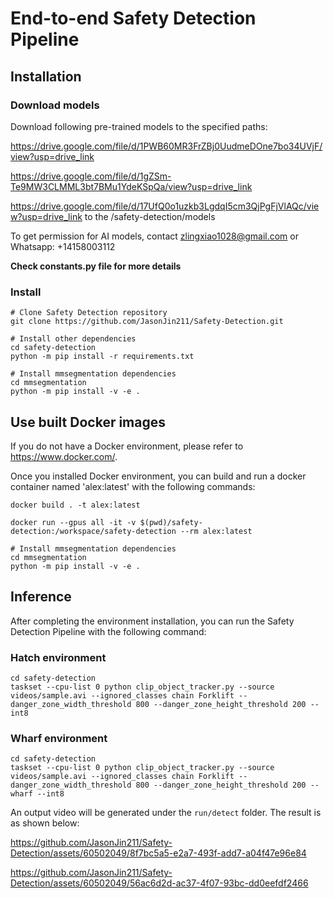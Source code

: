 # End-to-end Safety Detection Pipeline
## Installation
### Download models
Download following pre-trained models to the specified paths:

https://drive.google.com/file/d/1PWB60MR3FrZBj0UudmeDOne7bo34UVjF/view?usp=drive_link

https://drive.google.com/file/d/1gZSm-Te9MW3CLMML3bt7BMu1YdeKSpQa/view?usp=drive_link

https://drive.google.com/file/d/17UfQ0o1uzkb3LgdqI5cm3QjPgFjVlAQc/view?usp=drive_link
to the /safety-detection/models

To get permission for AI models, contact zlingxiao1028@gmail.com or Whatsapp: +14158003112

<b> Check constants.py file for more details </b>

### Install
```
# Clone Safety Detection repository
git clone https://github.com/JasonJin211/Safety-Detection.git

# Install other dependencies
cd safety-detection
python -m pip install -r requirements.txt

# Install mmsegmentation dependencies
cd mmsegmentation
python -m pip install -v -e .
```

## Use built Docker images
If you do not have a Docker environment, please refer to https://www.docker.com/.

Once you installed Docker environment, you can build and run a docker container named 'alex:latest' with the following commands:

```
docker build . -t alex:latest

docker run --gpus all -it -v $(pwd)/safety-detection:/workspace/safety-detection --rm alex:latest

# Install mmsegmentation dependencies
cd mmsegmentation
python -m pip install -v -e .
```

## Inference
After completing the environment installation, you can run the Safety Detection Pipeline with the following command:

### Hatch environment
```
cd safety-detection
taskset --cpu-list 0 python clip_object_tracker.py --source videos/sample.avi --ignored_classes chain Forklift --danger_zone_width_threshold 800 --danger_zone_height_threshold 200 --int8
```

### Wharf environment
```
cd safety-detection
taskset --cpu-list 0 python clip_object_tracker.py --source videos/sample.avi --ignored_classes chain Forklift --danger_zone_width_threshold 800 --danger_zone_height_threshold 200 --wharf --int8
```

An output video will be generated under the ```run/detect``` folder. The result is as shown below:

https://github.com/JasonJin211/Safety-Detection/assets/60502049/8f7bc5a5-e2a7-493f-add7-a04f47e96e84

https://github.com/JasonJin211/Safety-Detection/assets/60502049/56ac6d2d-ac37-4f07-93bc-dd0eefdf2466






